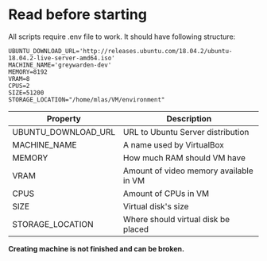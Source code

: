 # Read before starting
All scripts require .env file to work. It should have following structure:
```.env
UBUNTU_DOWNLOAD_URL='http://releases.ubuntu.com/18.04.2/ubuntu-18.04.2-live-server-amd64.iso'
MACHINE_NAME='greywarden-dev'
MEMORY=8192
VRAM=8
CPUS=2
SIZE=51200
STORAGE_LOCATION="/home/mlas/VM/environment"
```


| Property                                | Description                            |
|-----------------------------------------|----------------------------------------|
| UBUNTU_DOWNLOAD_URL                     | URL to Ubuntu Server distribution      |
| MACHINE_NAME                            | A name used by VirtualBox              |
| MEMORY                                  | How much RAM should VM have            |
| VRAM                                    | Amount of video memory available in VM |
| CPUS                                    | Amount of CPUs in VM                   |
| SIZE                                    | Virtual disk's size                    |
| STORAGE_LOCATION                        | Where should virtual disk be placed    |

**Creating machine is not finished and can be broken.**
